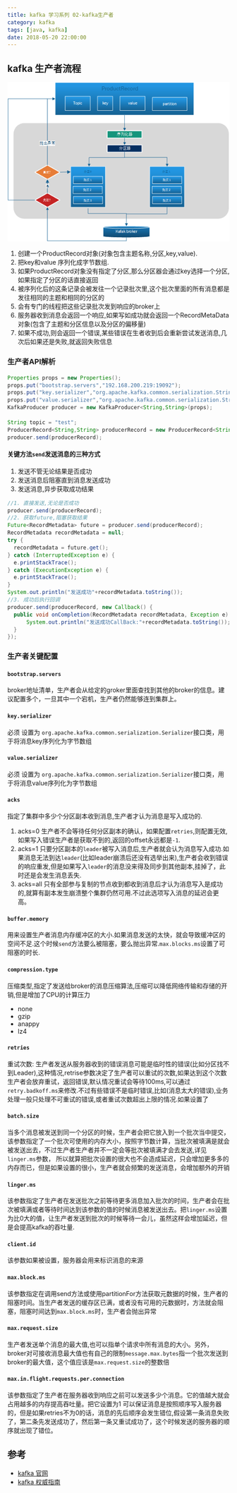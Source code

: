 ```yaml
---
title: kafka 学习系列 02-kafka生产者
category: kafka 
tags: [java, kafka]
date: 2018-05-20 22:00:00
---
```


## kafka 生产者流程

![](/uploads/kafka/kafka_producer.png)

1. 创建一个ProductRecord对象(对象包含主题名称,分区,key,value).
1. 把key和value 序列化成字节数组.
1. 如果ProductRecord对象没有指定了分区,那么分区器会通过key选择一个分区,如果指定了分区的话直接返回
1. 被序列化后的这条记录会被发往一个记录批次里,这个批次里面的所有消息都是发往相同的主题和相同的分区的
1. 会有专门的线程把这些记录批次发到响应的broker上
1. 服务器收到消息会返回一个响应,如果写如成功就会返回一个RecordMetaData对象(包含了主题和分区信息以及分区的偏移量)
1. 如果不成功,则会返回一个错误,某些错误在生者收到后会重新尝试发送消息,几次后如果还是失败,就返回失败信息

<!--more-->

### 生产者API解析

```java
Properties props = new Properties();
props.put("bootstrap.servers","192.168.200.219:19092");
props.put("key.serializer","org.apache.kafka.common.serialization.StringSerializer");
props.put("value.serializer","org.apache.kafka.common.serialization.StringSerializer");
KafkaProducer producer = new KafkaProducer<String,String>(props);

String topic = "test";
ProducerRecord<String,String> producerRecord = new ProducerRecord<String, String>(topic,"1","nihao");
producer.send(producerRecord);
```

#### 关键方法`send`发送消息的三种方式

1. 发送不管无论结果是否成功
2. 发送消息后阻塞直到消息发送成功
3. 发送消息,异步获取成功结果

```java
//1. 直接发送,无论是否成功
producer.send(producerRecord);
//2. 获取future,阻塞获取结果
Future<RecordMetadata> future = producer.send(producerRecord);
RecordMetadata recordMetadata = null;
try {
  recordMetadata = future.get();
} catch (InterruptedException e) {
  e.printStackTrace();
} catch (ExecutionException e) {
  e.printStackTrace();
}
System.out.println("发送成功"+recordMetadata.toString());
//3. 成功后执行回调
producer.send(producerRecord, new Callback() {
  public void onCompletion(RecordMetadata recordMetadata, Exception e) {
      System.out.println("发送成功CallBack:"+recordMetadata.toString());
  }
});
```

### 生产者关键配置

#### `bootstrap.servers` 

broker地址清单，生产者会从给定的groker里面查找到其他的broker的信息。建议配置多个，一旦其中一个宕机，生产者仍然能够连到集群上。

#### `key.serializer`

必须 设置为 `org.apache.kafka.common.serialization.Serializer`接口类，用于将消息key序列化为字节数组

#### `value.serializer` 

必须 设置为 `org.apache.kafka.common.serialization.Serializer`接口类，用于将消息value序列化为字节数组

#### `acks` 

指定了集群中多少个分区副本收到消息,生产者才认为消息是写入成功的.

1. acks=0 生产者不会等待任何分区副本的确认，如果配置`retries`,则配置无效,如果写入错误生产者是获取不到的,返回的offset永远都是`-1`.
2. acks=1 只要分区副本的`leader`被写入消息后,生产者就会认为消息写入成功.如果消息无法到达`leader`(比如leader崩溃后还没有选举出来),生产者会收到错误的响应重发,但是如果写入`leader`的消息没来得及同步到其他副本,挂掉了，此时还是会发生消息丢失.
3. acks=all 只有全部参与复制的节点收到都收到消息后才认为消息写入是成功的,就算有副本发生崩溃整个集群仍然可用.不过此选项写入消息的延迟会更高。

#### `buffer.memory`

用来设置生产者消息内存缓冲区的大小.如果消息发送的太快，就会导致缓冲区的空间不足.这个时候`send`方法要么被阻塞，要么抛出异常.`max.blocks.ms`设置了可阻塞的时长.

#### `compression.type`

压缩类型,指定了发送给broker的消息压缩算法,压缩可以降低网络传输和存储的开销,但是增加了CPU的计算压力

- none
- gzip
- anappy
- lz4

#### `retries`

重试次数: 生产者发送从服务器收到的错误消息可能是临时性的错误(比如分区找不到Leader),这种情况,retrise参数决定了生产者可以重试的次数,如果达到这个次数生产者会放弃重试，返回错误,默认情况重试会等待100ms,可以通过`retry.badkoff.ms`来修改.不过有些错误不是临时错误,比如(消息太大的错误),业务处理一般只处理不可重试的错误,或者重试次数超出上限的情况.如果设置了

#### `batch.size`

当多个消息被发送到同一个分区的时候，生产者会把它放入到一个批次当中提交，该参数指定了一个批次可使用的内存大小，按照字节数计算，当批次被填满是就会被发送出去，不过生产者生产者并不一定会等批次被填满才会去发送,详见`linger.ms`参数， 所以就算把批次设置的很大也不会造成延迟，只会增加更多多的内存而已，但是如果设置的很小，生产者就会频繁的发送消息，会增加额外的开销

#### `linger.ms`

该参数指定了生产者在发送批次之前等待更多消息加入批次的时间，生产者会在批次被填满或者等待时间达到该参数的值的时候消息被发送出去。把`linger.ms`设置为比0大的值，让生产者发送到批次的时候等待一会儿，虽然这样会增加延迟，但是会提高kafka的吞吐量.

#### `client.id`

该参数如果被设置，服务器会用来标识消息的来源

#### `max.block.ms`

该参数指定在调用send方法或使用partitionFor方法获取元数据的时候，生产者的阻塞时间。当生产者发送的缓存区已满，或者没有可用的元数据时，方法就会阻塞，阻塞时间达到`max.block.ms`时，生产者会抛出异常

#### `max.request.size`

生产者发送单个消息的最大值,也可以指单个请求中所有消息的大小。另外，broker对可接收消息最大值也有自己的限制`message.max.bytes`指一个批次发送到broker的最大值，这个值应该是`max.request.size`的整数倍

#### `max.in.flight.requests.per.connection`

该参数指定了生产者在服务器收到响应之前可以发送多少个消息。它的值越大就会占用越多的内存提高吞吐量。把它设置为1 可以保证消息是按照顺序写入服务器的，但是如果retries不为0的话，消息的先后顺序会发生错位,假设第一条消息失败了，第二条先发送成功了，然后第一条又重试成功了，这个时候发送的服务器的顺序就出现了错位。

## 参考

- [kafka 官网](https://cwiki.apache.org/confluence/display/KAFKA/Index)
- [kafka 权威指南](https://book.douban.com/subject/27665114/)